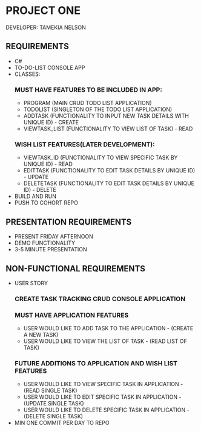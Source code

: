 # PROJECT ONE
DEVELOPER: TAMEKIA NELSON

## REQUIREMENTS
- C#
- TO-DO-LIST CONSOLE APP
- CLASSES: 
    ### MUST HAVE FEATURES TO BE INCLUDED IN APP:
    - PROGRAM (MAIN CRUD TODO LIST APPLICATION)
    - TODOLIST (SINGLETON OF THE TODO LIST APPLICATION)
    - ADDTASK (FUNCTIONALITY TO INPUT NEW TASK DETAILS WITH UNIQUE ID) - CREATE
    - VIEWTASK_LIST (FUNCTIONALITY TO VIEW LIST OF TASK) - READ
    ### WISH LIST FEATURES(LATER DEVELOPMENT):
    - VIEWTASK_ID (FUNCTIONALITY TO VIEW SPECIFIC TASK BY UNIQUE ID) - READ
    - EDITTASK (FUNCTIONALITY TO EDIT TASK DETAILS BY UNIQUE ID) - UPDATE
    - DELETETASK (FUNCTIONALITY TO EDIT TASK DETAILS BY UNIQUE ID) - DELETE
- BUILD AND RUN
- PUSH TO COHORT REPO

## PRESENTATION REQUIREMENTS
- PRESENT FRIDAY AFTERNOON 
- DEMO FUNCTIONALITY
- 3-5 MINUTE PRESENTATION 

## NON-FUNCTIONAL REQUIREMENTS
- USER STORY
    ### CREATE TASK TRACKING CRUD CONSOLE APPLICATION
    ### MUST HAVE APPLICATION FEATURES
    - USER WOULD LIKE TO ADD TASK TO THE APPLICATION - (CREATE A NEW TASK)
    - USER WOULD LIKE TO VIEW THE LIST OF TASK - (READ LIST OF TASK)
    ### FUTURE ADDITIONS TO APPLICATION AND WISH LIST FEATURES
    - USER WOULD LIKE TO VIEW SPECIFIC TASK IN APPLICATION - (READ SINGLE TASK)
    - USER WOULD LIKE TO EDIT SPECIFIC TASK IN APPLICATION - (UPDATE SINGLE TASK)
    - USER WOULD LIKE TO DELETE SPECIFIC TASK IN APPLICATION - (DELETE SINGLE TASK)
- MIN ONE COMMIT PER DAY TO REPO